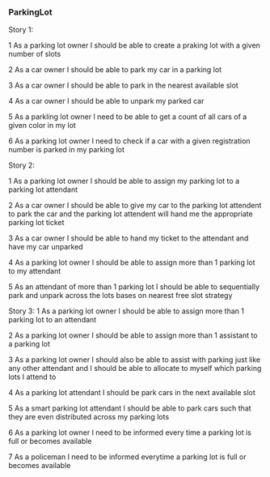 ### ParkingLot

Story 1:

1 As a parking lot owner I should be able to create a praking lot with a given number of slots

2 As a car owner I should be able to park my car in a parking lot

3 As a car owner I should be able to park in the nearest available slot

4 As a car owner I should be able to unpark my parked car

5 As a parkling lot owner I need to be able to get a count of all cars of a given color in my lot

6 As a parking lot owner I need to check if a car with a given registration number is parked in my parking lot

Story 2:

1 As a parking lot owner I should be able to assign my parking lot to a parking lot attendant

2 As a car owner I should be able to give my car to the parking lot attendent to park the car and the parking lot attendent will hand me the appropriate parking lot ticket

3 As a car owner I should be able to hand my ticket to the attendant and have my car unparked

4 As a parking lot owner I should be able to assign more than 1 parking lot to my attendant

5 As an attendant of more than 1 parking lot I should be able to sequentially park and unpark across the lots bases on nearest free slot strategy

Story 3:
1 As a parking lot owner I should be able to assign more than 1 parking lot to an attendant

2 As a parking lot owner I should be able to assign more than 1 assistant to a parking lot

3 As a parking lot owner I should also be able to assist with parking just like any other attendant and I should be able to allocate to myself which parking lots I attend to

4 As a parking lot attendant I should be park cars in the next available slot

5 As a smart parking lot attendant I should be able to park cars such that they are even distributed across my parking lots

6 As a parking lot owner I need to be informed every time a parking lot is full or becomes available

7 As a policeman I need to be informed everytime a parking lot is full or becomes available
